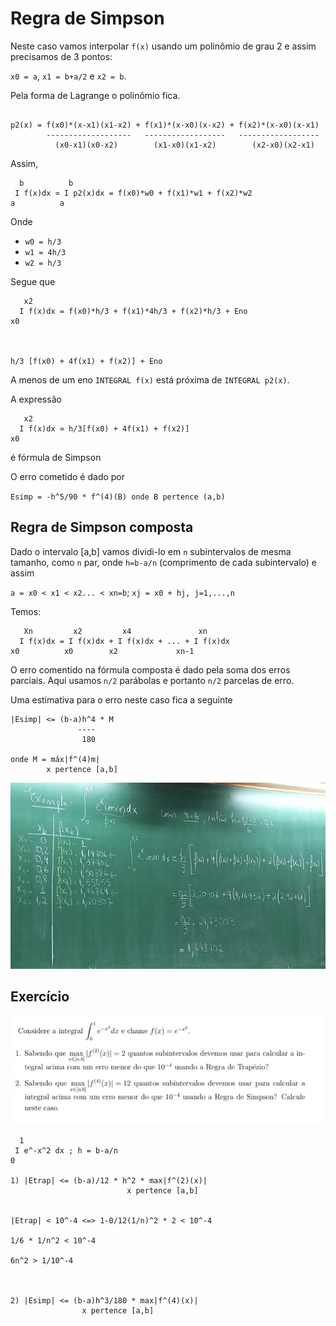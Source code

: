 # Regra de Simpson

Neste caso vamos interpolar `f(x)` usando um polinômio de grau 2 e assim precisamos de 3 pontos:

`x0 = a`, `x1 = b+a/2` e `x2 = b`.

Pela forma de Lagrange o polinômio fica.

```

p2(x) = f(x0)*(x-x1)(x1-x2) + f(x1)*(x-x0)(x-x2) + f(x2)*(x-x0)(x-x1)
        -------------------   ------------------   ------------------
          (x0-x1)(x0-x2)        (x1-x0)(x1-x2)        (x2-x0)(x2-x1)
```

Assim,

```
  b          b
 I f(x)dx ≃ I p2(x)dx = f(x0)*w0 + f(x1)*w1 + f(x2)*w2
a          a
```

Onde

- `w0 = h/3`
- `w1 = 4h/3`
- `w2 = h/3`

Segue que

```
   x2
  I f(x)dx = f(x0)*h/3 + f(x1)*4h/3 + f(x2)*h/3 + Eno
x0



h/3 [f(x0) + 4f(x1) + f(x2)] + Eno
```

A menos de um eno `INTEGRAL f(x)` está próxima de `INTEGRAL p2(x)`.

A expressão

```
   x2
  I f(x)dx ≃ h/3[f(x0) + 4f(x1) + f(x2)]
x0
```

é fórmula de Simpson

O erro cometido é dado por

`Esimp = -h^5/90 * f^(4)(B) onde B pertence (a,b)`

## Regra de Simpson composta

Dado o intervalo [a,b] vamos dividi-lo em `n` subintervalos de mesma tamanho, como `n` par, onde `h=b-a/n` (comprimento de cada subintervalo) e assim

`a = x0 < x1 < x2... < xn=b`; `xj = x0 + hj, j=1,...,n`

Temos:

```
   Xn         x2         x4               xn
  I f(x)dx = I f(x)dx + I f(x)dx + ... + I f(x)dx
x0          x0        x2             xn-1
```

O erro comentido na fórmula composta é dado pela soma dos erros parciais. Aqui usamos `n/2` parábolas e portanto `n/2` parcelas de erro.

Uma estimativa para o erro neste caso fica a seguinte 

```
|Esimp| <= (b-a)h^4 * M
               ----
                180

onde M = máx|f^(4)m|
        x pertence [a,b]
```

![Exercício da Aula passada](./CN0.jpeg)

## Exercício

![Atividade 6](./CN1.jpeg)

```
  1
 I e^-x^2 dx ; h = b-a/n
0

1) |Etrap| <= (b-a)/12 * h^2 * max|f^(2)(x)|
                          x pertence [a,b]


|Etrap| < 10^-4 <=> 1-0/12(1/n)^2 * 2 < 10^-4

1/6 * 1/n^2 < 10^-4

6n^2 > 1/10^-4



2) |Esimp| <= (b-a)h^3/180 * max|f^(4)(x)|
                x pertence [a,b]
```
